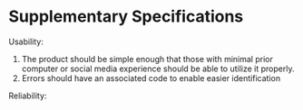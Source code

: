 # Supplementary Specifications
Usability: 

1. The product should be simple enough that those with minimal prior
computer or social media experience should be able to utilize it properly.
2. Errors should have an associated code to enable easier identification

Reliability: 